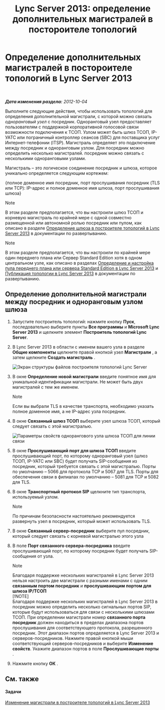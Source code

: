 ﻿---
title: 'Lync Server 2013: определение дополнительных магистралей в постороителе топологий'
TOCTitle: Определение дополнительных магистралей в постороителе топологий
ms:assetid: e68b8377-50a2-452a-bf5c-910929e34236
ms:mtpsurl: https://technet.microsoft.com/ru-ru/library/JJ721915(v=OCS.15)
ms:contentKeyID: 49888232
ms.date: 05/19/2016
mtps_version: v=OCS.15
ms.translationtype: HT
---

# Определение дополнительных магистралей в постороителе топологий в Lync Server 2013

 

_**Дата изменения раздела:** 2012-10-04_

Выполните следующие действия, чтобы использовать топологий для определения дополнительной магистрали, с которой можно связать *одноранговый узел* с посредник. Одноранговый узел предоставляет пользователям с поддержкой корпоративной голосовой связи возможности подключения к ТСОП. Узлом может быть шлюз ТСОП, IP-УАТС или пограничный контроллер сеансов (SBC) для поставщика услуг Интернет-телефонии (ITSP). Магистраль определяет это подключение между посредник и одноранговым узлом. Для посредник можно определить несколько магистралей. посредник можно связать с несколькими одноранговыми узлами.

Магистраль – это логическое соединение посредник и шлюза, которое уникально определяется следующим кортежем:

{полное доменное имя посредник, порт прослушивания посредник (TLS или TCP): IP-адрес и полное доменное имя шлюза, порт прослушивания шлюза}

> [!NOTE]  
> В этом разделе предполагается, что вы настроили шлюз ТСОП и корневую магистраль по крайней мере с одной совместно размещенной или автономной ролью посредник или пулом, как описано в разделе <a href="lync-server-2013-define-a-gateway-in-topology-builder.md">Определение шлюза в построителе топологий в Lync Server 2013</a> в документации по развертыванию.

> [!NOTE]  
> В этом разделе предполагается, что вы настроили по крайней мере один переднего плана или Сервер Standard Edition хотя в одном центральном узле, как описано в разделах <a href="lync-server-2013-define-and-configure-a-front-end-pool-or-standard-edition-server.md">Определение и настройка пула переднего плана или сервера Standard Edition в Lync Server 2013</a> и <a href="lync-server-2013-publish-the-topology.md">Публикация топологии в Lync Server 2013</a> в документации по развертыванию.

## Определение дополнительной магистрали между посредник и одноранговым узлом шлюза

1.  Запустите построитель топологий: нажмите кнопку **Пуск**, последовательно выберите пункты **Все программы** и **Microsoft Lync Server 2013** и щелкните элемент **Построитель топологий Lync Server**.

2.  В Lync Server 2013 в области с именем вашего узла в разделе **Общие компоненты** щелкните правой кнопкой узел **Магистрали** , а затем щелкните **Создать магистраль** .
    
    ![Экран структуры файлов построителя топологий Lync Server](images/JJ721915.90d5b349-aa1e-407a-87ed-fa112f478560(OCS.15).png "Экран структуры файлов построителя топологий Lync Server")

3.  В окне **Определение новой магистрали** введите понятное имя для уникальной идентификации магистрали. Не может быть двух магистралей с тем же именем.
    
    > [!NOTE]  
    > Если вы выбрали TLS в качестве транспорта, необходимо указать полное доменное имя, а не IP-адрес узла посредник.

4.  В окне **Связанный шлюз ТСОП** выберите узел шлюза ТСОП, который следует связать с этой магистралью.
    
    ![Параметры свойств однорангового узла шлюза ТСОП для линии связи](images/JJ721915.7c3fe8ee-8f4c-4413-8462-8347228e61bb(OCS.15).png "Параметры свойств однорангового узла шлюза ТСОП для линии связи")

5.  В окне **Прослушивающий порт для шлюза ТСОП** введите прослушивающий порт, по которому одноранговый узел (шлюз ТСОП, IP-УАТС или SBC) будет получать SIP-сообщения из посредник, который требуется связать с этой магистралью. Порты по умолчанию – 5066 для протокола TCP и 5067 для TLS. Порты для обеспечения связи в филиалах по умолчанию – 5081 для TCP и 5082 для TLS.

6.  В окне **Транспортный протокол SIP** щелкните тип транспорта, используемый узлом.
    
    > [!NOTE]  
    > По причинам безопасности настоятельно рекомендуется развернуть узел в посредник, который может использовать TLS.

7.  В окне **Связанный сервер-посредник** выберите пул посредник, который следует связать с корневой магистралью этого узла

8.  В поле **Порт связанного сервера-посредника** введите прослушивающий порт, по которому посредник будет получать SIP-сообщения от узла.
    
    > [!NOTE]  
    > Благодаря поддержке нескольких магистралей в Lync Server 2013 нельзя настроить две магистрали с разными именами с одним <strong>связанным портом посредник</strong> и <strong>прослушивающим портом для шлюза IP/ТСОП</strong>    
    > [!NOTE]  
    > Благодаря поддержке нескольких магистралей в Lync Server 2013 в посредник можно определить несколько сигнальных портов SIP, которые будут использоваться для связи с несколькими шлюзами ТСОП. При определении магистрали номер <strong>связанного порта посредник</strong> должен находиться в пределах диапазона портов прослушивания для соответствующего протокола, разрешенного посредник. Этот диапазон портов определяется в Lync Server 2013 и серверов-посредников. Нажмите правой кнопкой мыши соответствующий серверов-посредников и выберите <strong>Изменение свойств</strong>. Укажите диапазон портов в поле <strong>Прослушивающие порты</strong> .

9.  Нажмите кнопку **ОК** .

## См. также

#### Задачи

[Изменение магистрали в построителе топологий в Lync Server 2013](lync-server-2013-modify-a-trunk-in-topology-builder.md)

